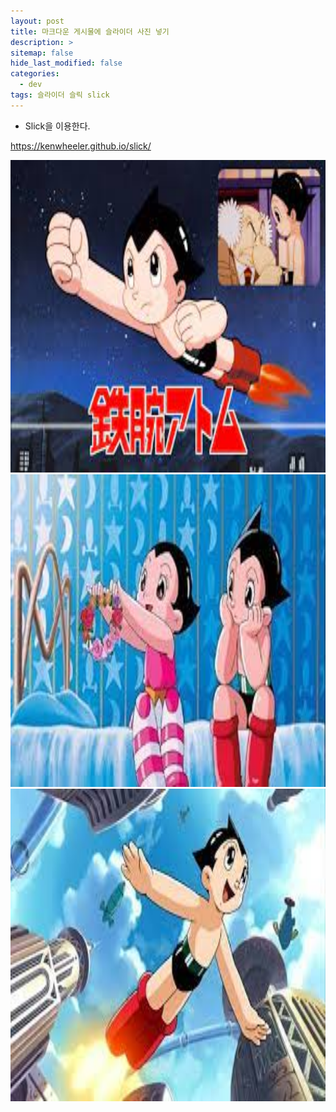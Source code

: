 ```yaml
---
layout: post
title: 마크다운 게시물에 슬라이더 사진 넣기
description: >
sitemap: false
hide_last_modified: false
categories:
  - dev
tags: 슬라이더 슬릭 slick
---
```


* Slick을 이용한다.

<https://kenwheeler.github.io/slick/>



<div class="main_center">
    <div><img src= "/assets/img/slide/2021-09-03/1.JPG" style="width: auto; height: 500px;"></div>
    <div><img src= "/assets/img/slide/2021-09-03/2.JPG" style="width: auto; height: 500px;"></div>
    <div><img src= "/assets/img/slide/2021-09-03/3.JPG" style="width: auto; height: 500px;"></div>
</div>
<script>
    $(document).ready(function() {
        $('.main_center').slick({
            autoplay : true, /*자동으로 슬라이딩됨*/
            dots : true, /* 하단 점 버튼 */
            speed : 300 /* 이미지가 슬라이딩시 걸리는 시간 */,
            infinite : true,
            autoplaySpeed : 3000 /* 이미지가 다른 이미지로 넘어 갈때의 텀 */,
            arrows : true,
            slidesToShow : 1,
            slidesToScroll : 1,
            touchMove : true, /* 마우스 클릭으로 끌어서 슬라이딩 가능여부 */
            nextArrows : true, /* 넥스트버튼 */
            prevArrows : true,
            arrow : true, /*false면 좌우 버튼 없음, true면 좌우 버튼 보임*/
            fade : false
        });
    });
</script>
